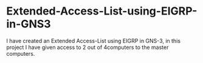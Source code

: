 # Extended-Access-List-using-EIGRP-in-GNS3
I have created an Extended Access-List using EIGRP in GNS-3, in this project I have given access to 2 out of 4computers to the master computers.

